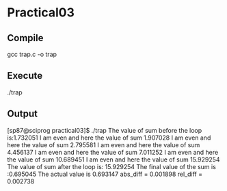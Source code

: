 # Practical03

## Compile
gcc trap.c -o trap

## Execute
./trap

## Output
[sp87@sciprog practical03]$ ./trap
The value of sum before the loop is:1.732051
I am even and here the value of sum 1.907028
I am even and here the value of sum 2.795581
I am even and here the value of sum 4.456137
I am even and here the value of sum 7.011252
I am even and here the value of sum 10.689451
I am even and here the value of sum 15.929254
The value of sum after the loop is: 15.929254
The final value of the sum is :0.695045
The actual value is 0.693147
abs_diff = 0.001898
 rel_diff = 0.002738
